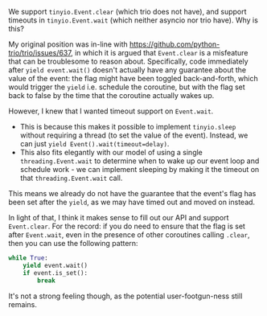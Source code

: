 We support `tinyio.Event.clear` (which trio does not have), and support timeouts in `tinyio.Event.wait` (which neither asyncio nor trio have). Why is this?

My original position was in-line with https://github.com/python-trio/trio/issues/637, in which it is argued that `Event.clear` is a misfeature that can be troublesome to reason about. Specifically, code immediately after `yield event.wait()` doesn't actually have any guarantee about the value of the event: the flag might have been toggled back-and-forth, which would trigger the `yield` i.e. schedule the coroutine, but with the flag set back to false by the time that the coroutine actually wakes up.

However, I knew that I wanted timeout support on `Event.wait`.
- This is because this makes it possible to implement `tinyio.sleep` without requiring a thread (to set the value of the event). Instead, we can just `yield Event().wait(timeout=delay)`.
- This also fits elegantly with our model of using a single `threading.Event.wait` to determine when to wake up our event loop and schedule work - we can implement sleeping by making it the timeout on that `threading.Event.wait` call.

This means we already do not have the guarantee that the event's flag has been set after the `yield`, as we may have timed out and moved on instead.

In light of that, I think it makes sense to fill out our API and support `Event.clear`. For the record: if you do need to ensure that the flag is set after `Event.wait`, even in the presence of other coroutines calling `.clear`, then you can use the following pattern:
```python
while True:
    yield event.wait()
    if event.is_set():
        break
```
It's not a strong feeling though, as the potential user-footgun-ness still remains.
